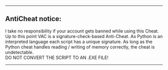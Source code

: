 ****
## AntiCheat notice:
I take no responsibility if your account gets banned while using this Cheat. Up to this point VAC is a signature-check-based Anti-Cheat. As Python is an interpreted language each script has a unique signature. As long as the Python cheat handles reading / writing of memory correctly, the cheat is undetectable. \
DO NOT CONVERT THE SCRIPT TO AN .EXE FILE!
***

